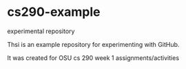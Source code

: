 # cs290-example
experimental repository

Thsi is an example repository for experimenting with GitHub.

It was created for OSU cs 290 week 1 assignments/activities
